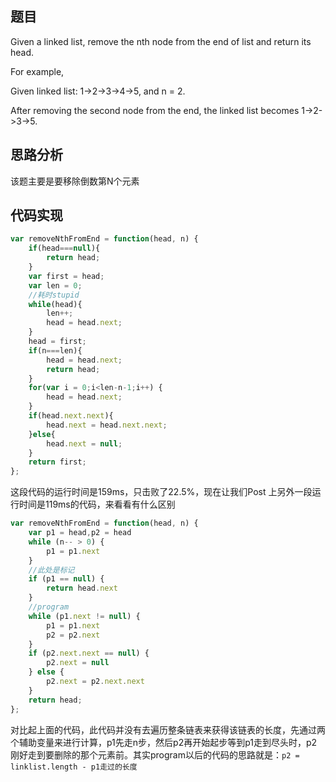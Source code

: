 ## 题目
Given a linked list, remove the nth node from the end of list and return its head.

For example,

Given linked list: 1->2->3->4->5, and n = 2.

After removing the second node from the end, the linked list becomes 1->2->3->5.

## 思路分析
该题主要是要移除倒数第N个元素

## 代码实现

``` javascript
var removeNthFromEnd = function(head, n) {
    if(head===null){
        return head;
    }
    var first = head;
    var len = 0;
    //耗时stupid
    while(head){
        len++;
        head = head.next;
    }
    head = first;
    if(n===len){
        head = head.next;
        return head;
    }
    for(var i = 0;i<len-n-1;i++) {
        head = head.next;
    }
    if(head.next.next){
        head.next = head.next.next;
    }else{
        head.next = null;
    }
    return first;
};
```
这段代码的运行时间是159ms，只击败了22.5%，现在让我们Post
上另外一段运行时间是119ms的代码，来看看有什么区别

``` javascript
var removeNthFromEnd = function(head, n) {
    var p1 = head,p2 = head
    while (n-- > 0) {
        p1 = p1.next
    }
    //此处是标记
    if (p1 == null) {
        return head.next
    }
    //program
    while (p1.next != null) {
        p1 = p1.next
        p2 = p2.next
    }
    if (p2.next.next == null) {
        p2.next = null
    } else {
        p2.next = p2.next.next
    }    
    return head;
};
```
对比起上面的代码，此代码并没有去遍历整条链表来获得该链表的长度，先通过两个辅助变量来进行计算，p1先走n步，然后p2再开始起步等到p1走到尽头时，p2刚好走到要删除的那个元素前。其实program以后的代码的思路就是：`p2 = linklist.length - p1走过的长度`
